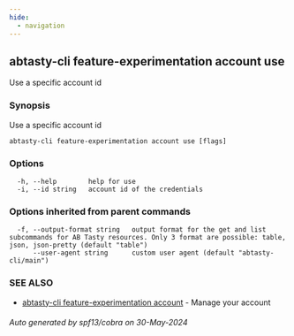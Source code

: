 ```yaml
---
hide:
  - navigation
---
```

## abtasty-cli feature-experimentation account use

Use a specific account id

### Synopsis

Use a specific account id

```
abtasty-cli feature-experimentation account use [flags]
```

### Options

```
  -h, --help        help for use
  -i, --id string   account id of the credentials
```

### Options inherited from parent commands

```
  -f, --output-format string   output format for the get and list subcommands for AB Tasty resources. Only 3 format are possible: table, json, json-pretty (default "table")
      --user-agent string      custom user agent (default "abtasty-cli/main")
```

### SEE ALSO

* [abtasty-cli feature-experimentation account](abtasty-cli_feature-experimentation_account.md)	 - Manage your account

###### Auto generated by spf13/cobra on 30-May-2024
